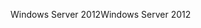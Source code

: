<span data-ttu-id="50261-101">Windows Server 2012</span><span class="sxs-lookup"><span data-stu-id="50261-101">Windows Server 2012</span></span>